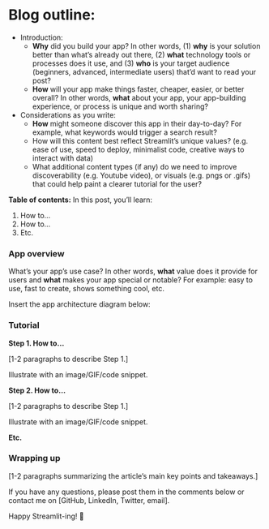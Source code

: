 # Blog outline:

- Introduction:
    - **Why** did you build your app? In other words, (1) **why** is your solution better than what’s already out there, (2) **what** technology tools or processes does it use, and (3) **who** is your target audience (beginners, advanced, intermediate users) that’d want to read your post?
    - **How** will your app make things faster, cheaper, easier, or better overall? In other words, **what** about your app, your app-building experience, or process is unique and worth sharing?
- Considerations as you write:
    - **How** might someone discover this app in their day-to-day? For example, what keywords would trigger a search result?
    - How will this content best reflect Streamlit’s unique values? (e.g. ease of use, speed to deploy, minimalist code, creative ways to interact with data)
    - What additional content types (if any) do we need to improve discoverability (e.g. Youtube video), or visuals (e.g. pngs or .gifs) that could help paint a clearer tutorial for the user?

**Table of contents:** In this post, you’ll learn:

1. How to…
2. How to…
3. Etc.

### App overview

What’s your app’s use case? In other words, **what** value does it provide for users and **what** makes your app special or notable? For example: easy to use, fast to create, shows something cool, etc.

Insert the app architecture diagram below:

[]()

### Tutorial

**Step 1. How to…**

[1-2 paragraphs to describe Step 1.]

Illustrate with an image/GIF/code snippet.

**Step 2. How to…**

[1-2 paragraphs to describe Step 1.]

Illustrate with an image/GIF/code snippet.

**Etc.**

### Wrapping up

[1-2 paragraphs summarizing the article’s main key points and takeaways.] 

If you have any questions, please post them in the comments below or contact me on [GitHub, LinkedIn, Twitter, email].

Happy Streamlit-ing! 🎈
